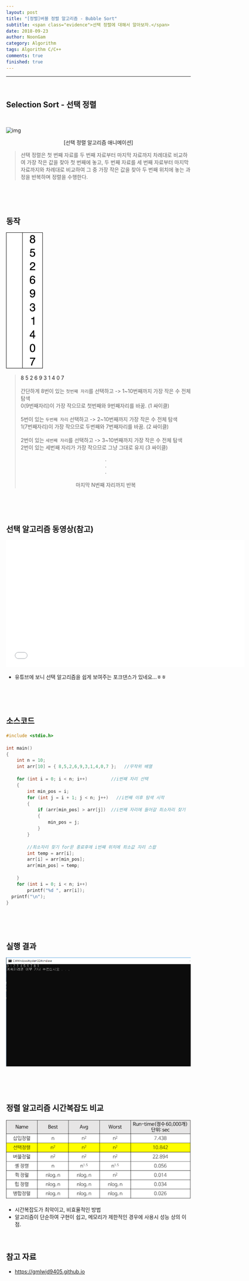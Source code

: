 ```yaml
---
layout: post
title: "[정렬]버블 정렬 알고리즘 - Bubble Sort"
subtitle: <span class="evidence">선택 정렬에 대해서 알아보자.</span>
date: 2018-09-23
author: NoonGam
category: Algorithm
tags: Algorithm C/C++
comments: true
finished: true
---
```

---
<br>

## Selection Sort - 선택 정렬



<br>

![img](https://upload.wikimedia.org/wikipedia/commons/thumb/b/b0/Selection_sort_animation.gif/220px-Selection_sort_animation.gif)
<center>[선택 정렬 알고리즘 애니메이션]</center>


> 선택 정렬은 첫 번째 자료를 두 번째 자료부터 마지막 자료까지 차례대로 비교하여 가장 작은 값을 찾아 첫 번째에 놓고,
두 번째 자료를 세 번째 자료부터 마지막 자료까지와 차례대로 비교하여 그 중 가장 작은 값을 찾아 두 번째 위치에 놓는 과정을 반복하며 정렬을 수행한다.

<br><br><br>


## 동작


![img](/img/0-Algorithm/2018-09-23-선택정렬/Selection-Sort-Animation.gif)



> <a> 8 5 2 6 9 3 1 4 0 7 </a> <br><br>간단하게 8번이 있는 `첫번째 자리`를 선택하고 -> 1~10번째까지 가장 작은 수 전체 탐색 <br>
0(9번째자리)이 가장 작으므로 첫번째와 9번째자리를 바꿈. (1 싸이클)
<br><br>
5번이 있는 `두번째 자리` 선택하고 -> 2~10번째까지 가장 작은 수 전체 탐색<br>
1(7번째자리)이 가장 작으므로 두번째와 7번째자리를 바꿈. (2 싸이클)<br><br>
2번이 있는 `세번째 자리`를 선택하고 -> 3~10번째까지 가장 작은 수 전체 탐색<br>
2번이 있는 세번째 자리가 가장 작으므로 그냥 그대로 유지 (3 싸이클)<br><center>.</center><center>.</center><center>.</center><br> <center>마지막 N번째 자리까지 반복</center>

<br><br><br>



## 선택 알고리즘 동영상(참고)

<iframe width="650" height="345" src="//www.youtube.com/embed/Ns4TPTC8whw"
 frameborder="0" allowfullscreen></iframe>

- 유튜브에 보니 선택 알고리즘을 쉽게 보여주는 포크댄스가 있네요...ㅎㅎ

<br><br><br>


## 소스코드


```c
#include <stdio.h>

int main()
{
	int n = 10;
	int arr[10] = { 8,5,2,6,9,3,1,4,0,7 };   //무작위 배열

	for (int i = 0; i < n; i++)		 	//i번째 자리 선택
	{
		int min_pos = i;				
		for (int j = i + 1; j < n; j++)   //i번째 이후 탐색 시작
		{
			if (arr[min_pos] > arr[j])	//i번째 자리에 들어갈 최소자리 찾기
			{
				min_pos = j;
			}
		}

		//최소자리 찾기 for문 종료후에 i번째 위치에 최소값 자리 스왑
		int temp = arr[i];
		arr[i] = arr[min_pos];
		arr[min_pos] = temp;

	}
	for (int i = 0; i < n; i++)
		printf("%d ", arr[i]);
  printf("\n");
}
```
<br><br><br>

## 실행 결과

![img](/img/0-Algorithm/2018-09-23-선택정렬/2.PNG)


<br><br><br>

## 정렬 알고리즘 시간복잡도 비교

![img](/img/0-Algorithm/2018-09-23-선택정렬/1.png)

- 시간복잡도가 최악이고, 비효율적인 방법<br>
- 알고리즘이 단순하여 구현이 쉽고, 메모리가 제한적인 경우에 사용시 성능 상의 이점.
<br><br><br>

## 참고 자료
* https://gmlwjd9405.github.io
